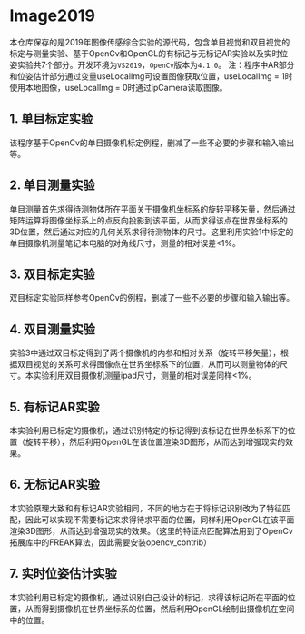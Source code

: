 # Image2019
  本仓库保存的是2019年图像传感综合实验的源代码，包含单目视觉和双目视觉的标定与测量实验、基于OpenCv和OpenGL的有标记与无标记AR实验以及实时位姿实验共7个部分。开发环境为`VS2019`，`OpenCv`版本为`4.1.0`。
注：程序中AR部分和位姿估计部分通过变量useLocalImg可设置图像获取位置，useLocalImg = 1时使用本地图像，useLocalImg = 0时通过ipCamera读取图像。
## 1. 单目标定实验
  该程序基于OpenCv的单目摄像机标定例程，删减了一些不必要的步骤和输入输出等。
## 2. 单目测量实验
  单目测量首先求得待测物体所在平面关于摄像机坐标系的旋转平移矢量，然后通过矩阵运算将图像坐标系上的点反向投影到该平面，从而求得该点在世界坐标系的3D位置，然后通过对应的几何关系求得待测物体的尺寸。这里利用实验1中标定的单目摄像机测量笔记本电脑的对角线尺寸，测量的相对误差<1%。
## 3. 双目标定实验
  双目标定实验同样参考OpenCv的例程，删减了一些不必要的步骤和输入输出等。
## 4. 双目测量实验
  实验3中通过双目标定得到了两个摄像机的内参和相对关系（旋转平移矢量），根据双目视觉的关系可求得图像点在世界坐标系下的位置，从而可以测量物体的尺寸。本实验利用双目摄像机测量ipad尺寸，测量的相对误差同样<1%。
## 5. 有标记AR实验
  本实验利用已标定的摄像机，通过识别特定的标记得到该标记在世界坐标系下的位置（旋转平移），然后利用OpenGL在该位置渲染3D图形，从而达到增强现实的效果。
## 6. 无标记AR实验
  本实验原理大致和有标记AR实验相同，不同的地方在于将标记识别改为了特征匹配，因此可以实现不需要标记来求得待求平面的位置，同样利用OpenGL在该平面渲染3D图形，从而达到增强现实的效果。（这里的特征点匹配算法用到了OpenCv拓展库中的FREAK算法，因此需要安装opencv_contrib）
## 7. 实时位姿估计实验
  本实验利用已标定的摄像机，通过识别自己设计的标记，求得该标记所在平面的位置，从而得到摄像机在世界坐标系的位置，然后利用OpenGL绘制出摄像机在空间中的位置。

  
